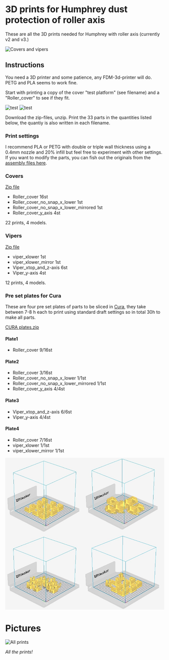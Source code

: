 # 3D prints for Humphrey dust protection of roller axis

These are all the 3D prints needed for Humphrey with roller axis (currently v2 and v3.)

![Covers and vipers](https://github.com/fellesverkstedet/fabricatable-machines/blob/master/humphrey-large-format-cnc/humphrey_v2/img/covers_n_vipers.png)

## Instructions

You need a 3D printer and some patience, any FDM-3d-printer will do. PETG and PLA seems to work fine.

Start with printing a copy of the cover "test platform" (see filename) and a "Roller_cover" to see if they fit.

![test](https://github.com/fellesverkstedet/fabricatable-machines/raw/master/Module%20development/Roller%20axis/img/apart-cover.jpg)
![test](https://github.com/fellesverkstedet/fabricatable-machines/raw/master/Module%20development/Roller%20axis/img/assembled-cover-test.jpg)

Download the zip-files, unzip. Print the 33 parts in the quantities listed below, the quantiy is also written in each filename.

### Print settings

I recommend PLA or PETG with double or triple wall thickness using a 0.4mm nozzle and 20% infill but feel free to experiment with other settings. If you want to modify the parts, you can fish out the originals from the [assembly files here](https://a360.co/2NBCXcX). 

### Covers

[Zip file](https://github.com/fellesverkstedet/fabricatable-machines/raw/master/humphrey-large-format-cnc/humphrey_v2/3d_prints/Roller_covers-stl.zip)

* Roller_cover 16st
* Roller_cover_no_snap_x_lower 1st
* Roller_cover_no_snap_x_lower_mirrored 1st
* Roller_cover_y_axis 4st

22 prints, 4 models. 

### Vipers

[Zip file](https://github.com/fellesverkstedet/fabricatable-machines/raw/master/humphrey-large-format-cnc/humphrey_v2/3d_prints/Vipers-stl.zip)

* viper_xlower 1st
* viper_xlower_mirror 1st
* Viper_xtop_and_z-axis 6st
* Viper_y-axis 4st

12 prints, 4 models. 

### Pre set plates for Cura

These are four pre set plates of parts to be sliced in [Cura](https://ultimaker.com/en/products/ultimaker-cura-software), they take between 7-8 h each to print using standard draft settings so in total 30h to make all parts.

[CURA plates.zip](https://github.com/fellesverkstedet/fabricatable-machines/raw/master/humphrey-large-format-cnc/humphrey_v2/3d_prints/CURA_plates.zip)

#### Plate1
* Roller_cover 9/16st

#### Plate2
* Roller_cover 3/16st
* Roller_cover_no_snap_x_lower 1/1st
* Roller_cover_no_snap_x_lower_mirrored 1/1st
* Roller_cover_y_axis 4/4st

#### Plate3
* Viper_xtop_and_z-axis 6/6st
* Viper_y-axis 4/4st

#### Plate4
* Roller_cover 7/16st
* viper_xlower 1/1st
* viper_xlower_mirror 1/1st

![All plates](./img/Cura_plates_UM0.jpg)


# Pictures

![All prints](https://github.com/fellesverkstedet/fabricatable-machines/raw/master/humphrey-large-format-cnc/humphrey_v2/img/all_3d_printed_components.JPG)

_All the prints!_
